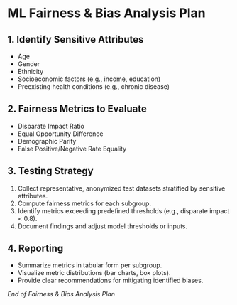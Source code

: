 # ML Fairness & Bias Analysis Plan

## 1. Identify Sensitive Attributes
- Age
- Gender
- Ethnicity
- Socioeconomic factors (e.g., income, education)
- Preexisting health conditions (e.g., chronic disease)

## 2. Fairness Metrics to Evaluate
- Disparate Impact Ratio
- Equal Opportunity Difference
- Demographic Parity
- False Positive/Negative Rate Equality

## 3. Testing Strategy
1. Collect representative, anonymized test datasets stratified by sensitive attributes.
2. Compute fairness metrics for each subgroup.
3. Identify metrics exceeding predefined thresholds (e.g., disparate impact < 0.8).
4. Document findings and adjust model thresholds or inputs.

## 4. Reporting
- Summarize metrics in tabular form per subgroup.
- Visualize metric distributions (bar charts, box plots).
- Provide clear recommendations for mitigating identified biases.

*End of Fairness & Bias Analysis Plan* 